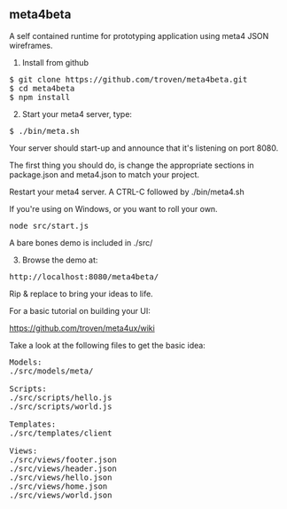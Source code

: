 meta4beta
---------

A self contained runtime for prototyping application using meta4 JSON wireframes.

1) Install from github

<pre>
$ git clone https://github.com/troven/meta4beta.git
$ cd meta4beta
$ npm install
</pre>

2) Start your meta4 server, type:

<pre>
$ ./bin/meta.sh
</pre>

Your server should start-up and announce that it's listening on port 8080.

The first thing you should do, is change the appropriate sections in package.json and meta4.json to match your project.

Restart your meta4 server. A CTRL-C followed by ./bin/meta4.sh

If you're using on Windows, or you want to roll your own. 

<pre>
node src/start.js
</pre>

A bare bones demo is included in ./src/

3) Browse the demo at:

<pre>
http://localhost:8080/meta4beta/
</pre>

Rip & replace to bring your ideas to life.

For a basic tutorial on building your UI:

https://github.com/troven/meta4ux/wiki

Take a look at the following files to get the basic idea:

<pre>
Models:
./src/models/meta/

Scripts:
./src/scripts/hello.js
./src/scripts/world.js

Templates:
./src/templates/client

Views:
./src/views/footer.json
./src/views/header.json
./src/views/hello.json
./src/views/home.json
./src/views/world.json
</pre>

